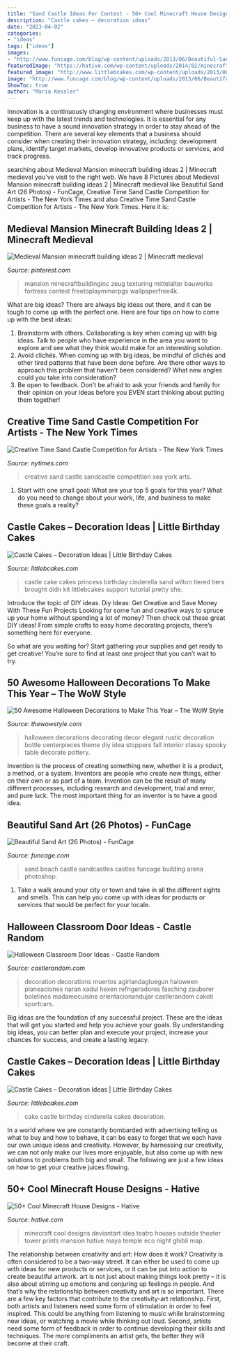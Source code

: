 ```yaml
---
title: "Sand Castle Ideas For Contest - 50+ Cool Minecraft House Designs"
description: "Castle cakes – decoration ideas"
date: "2023-04-02"
categories:
- "ideas"
tags: ["ideas"]
images:
- "http://www.funcage.com/blog/wp-content/uploads/2013/06/Beautiful-Sand-Art-011-550x828.jpg"
featuredImage: "https://hative.com/wp-content/uploads/2014/02/minecraft-houses/minecraft-theater-idea-14.jpg"
featured_image: "http://www.littlebcakes.com/wp-content/uploads/2013/08/Cinderella-Castle-Birthday-Cake.jpg"
image: "http://www.funcage.com/blog/wp-content/uploads/2013/06/Beautiful-Sand-Art-011-550x828.jpg"
ShowToc: true
author: "Maria Kessler"
---
```



Innovation is a continuously changing environment where businesses must keep up with the latest trends and technologies. It is essential for any business to have a sound innovation strategy in order to stay ahead of the competition. There are several key elements that a business should consider when creating their innovation strategy, including: development plans, identify target markets, develop innovative products or services, and track progress.

	

		
searching about Medieval Mansion minecraft building ideas 2 | Minecraft medieval you've visit to the right web. We have 8 Pictures about Medieval Mansion minecraft building ideas 2 | Minecraft medieval like Beautiful Sand Art (26 Photos) - FunCage, Creative Time Sand Castle Competition for Artists - The New York Times and also Creative Time Sand Castle Competition for Artists - The New York Times. Here it is:
		
    
## Medieval Mansion Minecraft Building Ideas 2 | Minecraft Medieval

<img loading=lazy src="https://i.pinimg.com/736x/6c/f0/d3/6cf0d311babd6f6616e8bf83af305c90.jpg" onerror="this.onerror=null;this.src='https://tse4.mm.bing.net/th?id=OIP.1mlefNOyPY_eRMrp0eyHuwHaFj&amp;pid=15.1';" alt="Medieval Mansion minecraft building ideas 2 | Minecraft medieval">

_Source: pinterest.com_

>mansion minecraftbuildinginc zeug texturing mittelalter bauwerke fortress contest freetoplaymmorpgs wallpaperfree4k. 

	

What are big ideas?
There are always big ideas out there, and it can be tough to come up with the perfect one. Here are four tips on how to come up with the best ideas: 
1. Brainstorm with others. Collaborating is key when coming up with big ideas. Talk to people who have experience in the area you want to explore and see what they think would make for an interesting solution. 
2. Avoid clichés. When coming up with big ideas, be mindful of clichés and other tired patterns that have been done before. Are there other ways to approach this problem that haven’t been considered? What new angles could you take into consideration? 
3. Be open to feedback. Don’t be afraid to ask your friends and family for their opinion on your ideas before you EVEN start thinking about putting them together!

    
## Creative Time Sand Castle Competition For Artists - The New York Times

<img loading=lazy src="https://static01.nyt.com/images/2012/08/20/arts/sandcastle/sandcastle-jumbo.jpg" onerror="this.onerror=null;this.src='https://tse3.mm.bing.net/th?id=OIP.gg_bBVWQD3srli5VhErJ2wHaEr&amp;pid=15.1';" alt="Creative Time Sand Castle Competition for Artists - The New York Times">

_Source: nytimes.com_

>creative sand castle sandcastle competition sea york arts. 

	

1. Start with one small goal: What are your top 5 goals for this year? What do you need to change about your work, life, and business to make these goals a reality? 

    
## Castle Cakes – Decoration Ideas | Little Birthday Cakes

<img loading=lazy src="http://www.littlebcakes.com/wp-content/uploads/2013/08/Sand-Castle-Cake.jpg" onerror="this.onerror=null;this.src='https://tse3.mm.bing.net/th?id=OIP.Yiw9sbtaB4jN6TfoZGPHOQHaJ6&amp;pid=15.1';" alt="Castle Cakes – Decoration Ideas | Little Birthday Cakes">

_Source: littlebcakes.com_

>castle cake cakes princess birthday cinderella sand wilton tiered tiers brought didn kit littlebcakes support tutorial pretty she. 

	

Introduce the topic of DIY ideas.
Diy Ideas: Get Creative and Save Money With These Fun Projects
Looking for some fun and creative ways to spruce up your home without spending a lot of money? Then check out these great DIY ideas! From simple crafts to easy home decorating projects, there’s something here for everyone.

So what are you waiting for? Start gathering your supplies and get ready to get creative! You’re sure to find at least one project that you can’t wait to try.

    
## 50 Awesome Halloween Decorations To Make This Year – The WoW Style

<img loading=lazy src="http://thewowstyle.com/wp-content/uploads/2016/08/Some-more-Halloween-decorating-ideas.jpg" onerror="this.onerror=null;this.src='https://tse2.mm.bing.net/th?id=OIP.pRjJ2ST_CZ3--bKIDooP2wHaJ8&amp;pid=15.1';" alt="50 Awesome Halloween Decorations to Make This Year – The WoW Style">

_Source: thewowstyle.com_

>halloween decorations decorating decor elegant rustic decoration bottle centerpieces theme diy idea stoppers fall interior classy spooky table decorate pottery. 

	

Invention is the process of creating something new, whether it is a product, a method, or a system. Inventors are people who create new things, either on their own or as part of a team. Invention can be the result of many different processes, including research and development, trial and error, and pure luck. The most important thing for an inventor is to have a good idea.

    
## Beautiful Sand Art (26 Photos) - FunCage

<img loading=lazy src="http://www.funcage.com/blog/wp-content/uploads/2013/06/Beautiful-Sand-Art-011-550x828.jpg" onerror="this.onerror=null;this.src='https://tse2.mm.bing.net/th?id=OIP.Wy60KWm8MgTife9be9gMTQHaLJ&amp;pid=15.1';" alt="Beautiful Sand Art (26 Photos) - FunCage">

_Source: funcage.com_

>sand beach castle sandcastles castles funcage building arena photoshop. 

	

1. Take a walk around your city or town and take in all the different sights and smells. This can help you come up with ideas for products or services that would be perfect for your locale. 

    
## Halloween Classroom Door Ideas - Castle Random

<img loading=lazy src="https://castlerandom.com/wp-content/uploads/2020/06/Halloween-Classroom-Door-Ideas-9.jpg" onerror="this.onerror=null;this.src='https://tse4.mm.bing.net/th?id=OIP.ABZ4Ap2KJQgjzlYwzIpwqAHaNq&amp;pid=15.1';" alt="Halloween Classroom Door Ideas - Castle Random">

_Source: castlerandom.com_

>decoration decorations muertos agirlandagluegun haloween planeaciones naran xadul hexen refrigeradores fasching zauberer boletines madamecuisine orientacionandujar castlerandom cakoti sportcars. 

	

Big ideas are the foundation of any successful project. These are the ideas that will get you started and help you achieve your goals. By understanding big ideas, you can better plan and execute your project, increase your chances for success, and create a lasting legacy.

    
## Castle Cakes – Decoration Ideas | Little Birthday Cakes

<img loading=lazy src="http://www.littlebcakes.com/wp-content/uploads/2013/08/Cinderella-Castle-Birthday-Cake.jpg" onerror="this.onerror=null;this.src='https://tse1.mm.bing.net/th?id=OIP.H6DLjSx30j_oubZfWLJ4HAHaJ4&amp;pid=15.1';" alt="Castle Cakes – Decoration Ideas | Little Birthday Cakes">

_Source: littlebcakes.com_

>cake castle birthday cinderella cakes decoration. 

	

In a world where we are constantly bombarded with advertising telling us what to buy and how to behave, it can be easy to forget that we each have our own unique ideas and creativity. However, by harnessing our creativity, we can not only make our lives more enjoyable, but also come up with new solutions to problems both big and small. The following are just a few ideas on how to get your creative juices flowing.

    
## 50+ Cool Minecraft House Designs - Hative

<img loading=lazy src="https://hative.com/wp-content/uploads/2014/02/minecraft-houses/minecraft-theater-idea-14.jpg" onerror="this.onerror=null;this.src='https://tse2.mm.bing.net/th?id=OIP.HQdsxadOaad1pEBJ24pEowHaEL&amp;pid=15.1';" alt="50+ Cool Minecraft House Designs - Hative">

_Source: hative.com_

>minecraft cool designs deviantart idea teatro houses outside theater tower prints mansion hative maya temple eco night ghibli map. 

	

The relationship between creativity and art: How does it work?
Creativity is often considered to be a two-way street. It can either be used to come up with ideas for new products or services, or it can be put into action to create beautiful artwork. art is not just about making things look pretty – it is also about stirring up emotions and conjuring up feelings in people. And that’s why the relationship between creativity and art is so important.
There are a few key factors that contribute to the creativity-art relationship. First, both artists and listeners need some form of stimulation in order to feel inspired. This could be anything from listening to music while brainstorming new ideas, or watching a movie while thinking out loud. Second, artists need some form of feedback in order to continue developing their skills and techniques. The more compliments an artist gets, the better they will become at their craft.

